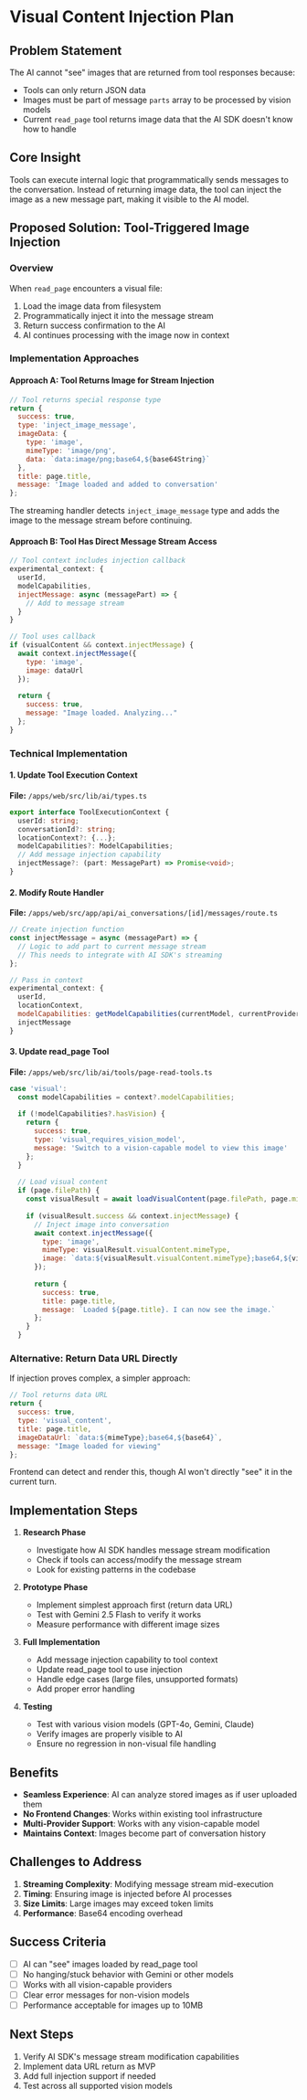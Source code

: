 # Visual Content Injection Plan

## Problem Statement
The AI cannot "see" images that are returned from tool responses because:
- Tools can only return JSON data
- Images must be part of message `parts` array to be processed by vision models
- Current `read_page` tool returns image data that the AI SDK doesn't know how to handle

## Core Insight
Tools can execute internal logic that programmatically sends messages to the conversation. Instead of returning image data, the tool can inject the image as a new message part, making it visible to the AI model.

## Proposed Solution: Tool-Triggered Image Injection

### Overview
When `read_page` encounters a visual file:
1. Load the image data from filesystem
2. Programmatically inject it into the message stream
3. Return success confirmation to the AI
4. AI continues processing with the image now in context

### Implementation Approaches

#### Approach A: Tool Returns Image for Stream Injection
```javascript
// Tool returns special response type
return {
  success: true,
  type: 'inject_image_message',
  imageData: {
    type: 'image',
    mimeType: 'image/png',
    data: `data:image/png;base64,${base64String}`
  },
  title: page.title,
  message: 'Image loaded and added to conversation'
};
```

The streaming handler detects `inject_image_message` type and adds the image to the message stream before continuing.

#### Approach B: Tool Has Direct Message Stream Access
```javascript
// Tool context includes injection callback
experimental_context: {
  userId,
  modelCapabilities,
  injectMessage: async (messagePart) => {
    // Add to message stream
  }
}

// Tool uses callback
if (visualContent && context.injectMessage) {
  await context.injectMessage({
    type: 'image',
    image: dataUrl
  });
  
  return {
    success: true,
    message: "Image loaded. Analyzing..."
  };
}
```

### Technical Implementation

#### 1. Update Tool Execution Context
**File:** `/apps/web/src/lib/ai/types.ts`
```typescript
export interface ToolExecutionContext {
  userId: string;
  conversationId?: string;
  locationContext?: {...};
  modelCapabilities?: ModelCapabilities;
  // Add message injection capability
  injectMessage?: (part: MessagePart) => Promise<void>;
}
```

#### 2. Modify Route Handler
**File:** `/apps/web/src/app/api/ai_conversations/[id]/messages/route.ts`
```javascript
// Create injection function
const injectMessage = async (messagePart) => {
  // Logic to add part to current message stream
  // This needs to integrate with AI SDK's streaming
};

// Pass in context
experimental_context: {
  userId,
  locationContext,
  modelCapabilities: getModelCapabilities(currentModel, currentProvider),
  injectMessage
}
```

#### 3. Update read_page Tool
**File:** `/apps/web/src/lib/ai/tools/page-read-tools.ts`
```javascript
case 'visual':
  const modelCapabilities = context?.modelCapabilities;
  
  if (!modelCapabilities?.hasVision) {
    return {
      success: true,
      type: 'visual_requires_vision_model',
      message: 'Switch to a vision-capable model to view this image'
    };
  }
  
  // Load visual content
  if (page.filePath) {
    const visualResult = await loadVisualContent(page.filePath, page.mimeType);
    
    if (visualResult.success && context.injectMessage) {
      // Inject image into conversation
      await context.injectMessage({
        type: 'image',
        mimeType: visualResult.visualContent.mimeType,
        image: `data:${visualResult.visualContent.mimeType};base64,${visualResult.visualContent.base64}`
      });
      
      return {
        success: true,
        title: page.title,
        message: `Loaded ${page.title}. I can now see the image.`
      };
    }
  }
```

### Alternative: Return Data URL Directly
If injection proves complex, a simpler approach:

```javascript
// Tool returns data URL
return {
  success: true,
  type: 'visual_content',
  title: page.title,
  imageDataUrl: `data:${mimeType};base64,${base64}`,
  message: "Image loaded for viewing"
};
```

Frontend can detect and render this, though AI won't directly "see" it in the current turn.

## Implementation Steps

1. **Research Phase**
   - Investigate how AI SDK handles message stream modification
   - Check if tools can access/modify the message stream
   - Look for existing patterns in the codebase

2. **Prototype Phase**
   - Implement simplest approach first (return data URL)
   - Test with Gemini 2.5 Flash to verify it works
   - Measure performance with different image sizes

3. **Full Implementation**
   - Add message injection capability to tool context
   - Update read_page tool to use injection
   - Handle edge cases (large files, unsupported formats)
   - Add proper error handling

4. **Testing**
   - Test with various vision models (GPT-4o, Gemini, Claude)
   - Verify images are properly visible to AI
   - Ensure no regression in non-visual file handling

## Benefits

- **Seamless Experience**: AI can analyze stored images as if user uploaded them
- **No Frontend Changes**: Works within existing tool infrastructure
- **Multi-Provider Support**: Works with any vision-capable model
- **Maintains Context**: Images become part of conversation history

## Challenges to Address

1. **Streaming Complexity**: Modifying message stream mid-execution
2. **Timing**: Ensuring image is injected before AI processes
3. **Size Limits**: Large images may exceed token limits
4. **Performance**: Base64 encoding overhead

## Success Criteria

- [ ] AI can "see" images loaded by read_page tool
- [ ] No hanging/stuck behavior with Gemini or other models
- [ ] Works with all vision-capable providers
- [ ] Clear error messages for non-vision models
- [ ] Performance acceptable for images up to 10MB

## Next Steps

1. Verify AI SDK's message stream modification capabilities
2. Implement data URL return as MVP
3. Add full injection support if needed
4. Test across all supported vision models